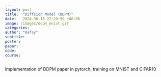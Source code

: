 ```yaml
---
layout: post
title:  "Diffsion Model (DDPM)"
date:   2024-06-15 22:20:59 +00:00
image: /images/ddpm_mnist.gif
categories: 
author: "Rafay"
subtitle: 
poster: 
paper:
code:
course: 
---
```

Implementation of DDPM paper in pytorch, training on MNIST and CIFAR10